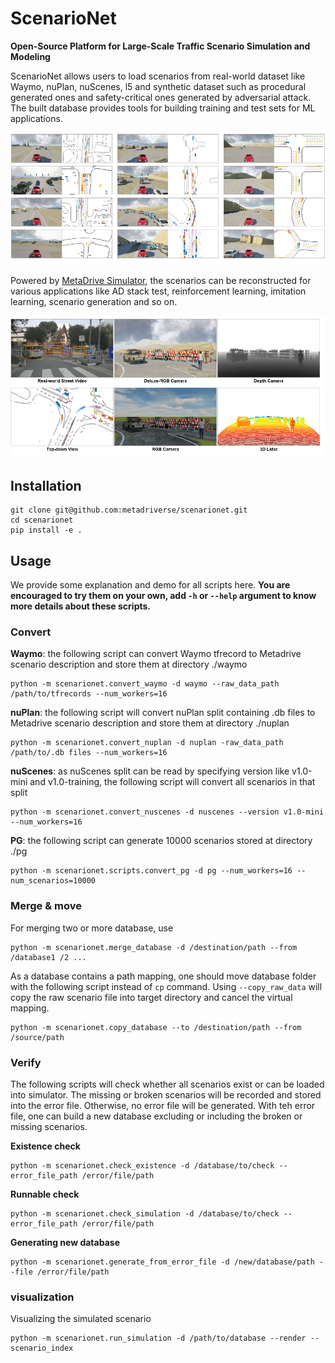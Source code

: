 # ScenarioNet

**Open-Source Platform for Large-Scale Traffic Scenario Simulation and Modeling**

[//]: # ([**Webpage**]&#40;https://metadriverse.github.io/policydissect/&#41; |)
[//]: # ([**Code**]&#40;https://github.com/metadriverse/policydissect&#41; |)

[//]: # ([**Video**]&#40;https://youtu.be/7UmScmKMFE4&#41; |)

[//]: # ([**Paper**]&#40;https://arxiv.org/pdf/2206.00152.pdf&#41; |)

ScenarioNet allows users to load scenarios from real-world dataset like Waymo, nuPlan, nuScenes, l5 and synthetic 
dataset such as procedural generated ones and safety-critical ones generated by adversarial attack.
The built database provides tools for building training and test sets for ML applications.  

![scenarios](docs/asset/scenarios.png)

Powered by [MetaDrive Simulator](https://github.com/metadriverse/metadrive), the scenarios can be reconstructed for
various applications like AD stack test, reinforcement learning, imitation learning, scenario generation and so on.

![sensors](docs/asset/sensor.png)


## Installation

```
git clone git@github.com:metadriverse/scenarionet.git
cd scenarionet
pip install -e .
```

## Usage

We provide some explanation and demo for all scripts here.
**You are encouraged to try them on your own, add ```-h``` or ```--help``` argument to know more details about these
scripts.**

### Convert

**Waymo**: the following script can convert Waymo tfrecord to Metadrive scenario description and
store them at directory ./waymo

```
python -m scenarionet.convert_waymo -d waymo --raw_data_path /path/to/tfrecords --num_workers=16
```

**nuPlan**: the following script will convert nuPlan split containing .db files to Metadrive scenario description and
store them at directory ./nuplan

```
python -m scenarionet.convert_nuplan -d nuplan -raw_data_path /path/to/.db files --num_workers=16
```

**nuScenes**: as nuScenes split can be read by specifying version like v1.0-mini and v1.0-training, the following script
will convert all scenarios in that split

```
python -m scenarionet.convert_nuscenes -d nuscenes --version v1.0-mini --num_workers=16
```

**PG**: the following script can generate 10000 scenarios stored at directory ./pg

```
python -m scenarionet.scripts.convert_pg -d pg --num_workers=16 --num_scenarios=10000
```

### Merge & move

For merging two or more database, use

```
python -m scenarionet.merge_database -d /destination/path --from /database1 /2 ... 
```

As a database contains a path mapping, one should move database folder with the following script instead of ```cp```
command.
Using ```--copy_raw_data``` will copy the raw scenario file into target directory and cancel the virtual mapping.

```
python -m scenarionet.copy_database --to /destination/path --from /source/path
```

### Verify

The following scripts will check whether all scenarios exist or can be loaded into simulator.
The missing or broken scenarios will be recorded and stored into the error file. Otherwise, no error file will be
generated.
With teh error file, one can build a new database excluding or including the broken or missing scenarios.

**Existence check**

```
python -m scenarionet.check_existence -d /database/to/check --error_file_path /error/file/path
```

**Runnable check**

```
python -m scenarionet.check_simulation -d /database/to/check --error_file_path /error/file/path
```

**Generating new database**

```
python -m scenarionet.generate_from_error_file -d /new/database/path --file /error/file/path
```

### visualization

Visualizing the simulated scenario

```
python -m scenarionet.run_simulation -d /path/to/database --render --scenario_index
```

